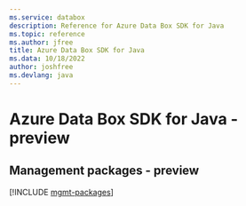 ```yaml
---
ms.service: databox
description: Reference for Azure Data Box SDK for Java
ms.topic: reference
ms.author: jfree
title: Azure Data Box SDK for Java
ms.data: 10/18/2022
author: joshfree
ms.devlang: java
---
```

# Azure Data Box SDK for Java - preview

## Management packages - preview
[!INCLUDE [mgmt-packages](data-box-mgmt-index.md)]